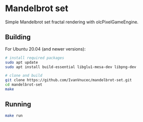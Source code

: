 # Mandelbrot set
Simple Mandelbrot set fractal rendering with olcPixelGameEngine.

## Building
For Ubuntu 20.04 (and newer versions):
```sh
# install required packages
sudo apt update
sudo apt install build-essential libglu1-mesa-dev libpng-dev

# clone and build
git clone https://github.com/IvanVnucec/mandelbrot-set.git
cd mandelbrot-set
make
```

## Running
```sh
make run
```
